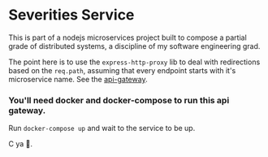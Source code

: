 # Severities Service

This is part of a nodejs microservices project built to compose a partial grade of distributed systems, a discipline of my software engineering grad.

The point here is to use the `express-http-proxy` lib to deal with redirections based on the `req.path`, assuming that every endpoint starts with it's microservice name. See the [api-gateway](https://github.com/pedromihael/nodejs-microservices-api-gateway).

### You'll need docker and docker-compose to run this api gateway.

Run `docker-compose up` and wait to the service to be up.

C ya 👋.